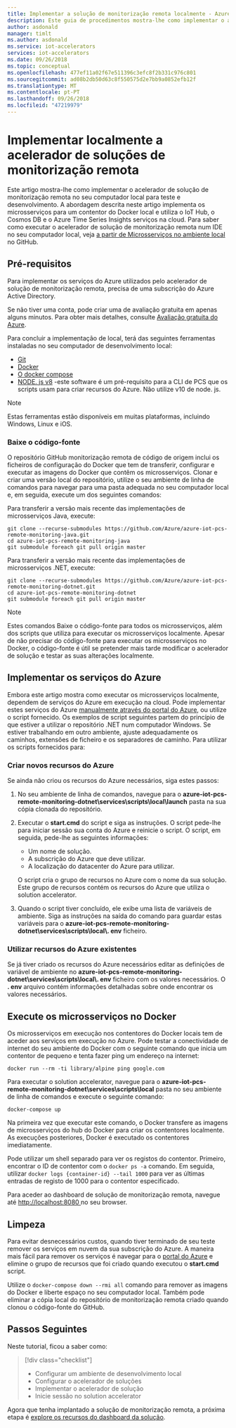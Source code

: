 ```yaml
---
title: Implementar a solução de monitorização remota localmente - Azure | Documentos da Microsoft
description: Este guia de procedimentos mostra-lhe como implementar o acelerador de solução de monitorização remota no seu computador local para teste e desenvolvimento.
author: asdonald
manager: timlt
ms.author: asdonald
ms.service: iot-accelerators
services: iot-accelerators
ms.date: 09/26/2018
ms.topic: conceptual
ms.openlocfilehash: 477ef11a02f67e511396c3efc8f2b331c976c801
ms.sourcegitcommit: ad08b2db50d63c8f550575d2e7bb9a0852efb12f
ms.translationtype: MT
ms.contentlocale: pt-PT
ms.lasthandoff: 09/26/2018
ms.locfileid: "47219979"
---
```

# <a name="deploy-the-remote-monitoring-solution-accelerator-locally"></a>Implementar localmente a acelerador de soluções de monitorização remota

Este artigo mostra-lhe como implementar o acelerador de solução de monitorização remota no seu computador local para teste e desenvolvimento. A abordagem descrita neste artigo implementa os microsserviços para um contentor do Docker local e utiliza o IoT Hub, o Cosmos DB e o Azure Time Series Insights serviços na cloud. Para saber como executar o acelerador de solução de monitorização remota num IDE no seu computador local, veja [a partir de Microsserviços no ambiente local](https://github.com/Azure/remote-monitoring-services-java/blob/master/docs/LOCAL_DEPLOYMENT.md) no GitHub.

## <a name="prerequisites"></a>Pré-requisitos

Para implementar os serviços do Azure utilizados pelo acelerador de solução de monitorização remota, precisa de uma subscrição do Azure Active Directory.

Se não tiver uma conta, pode criar uma de avaliação gratuita em apenas alguns minutos. Para obter mais detalhes, consulte [Avaliação gratuita do Azure](http://azure.microsoft.com/pricing/free-trial/).

Para concluir a implementação de local, terá das seguintes ferramentas instaladas no seu computador de desenvolvimento local:

* [Git](https://git-scm.com/)
* [Docker](https://www.docker.com)
* [O docker compose](https://docs.docker.com/compose/install/)
* [NODE. js v8](https://nodejs.org/) -este software é um pré-requisito para a CLI de PCS que os scripts usam para criar recursos do Azure. Não utilize v10 de node. js.

> [!NOTE]
> Estas ferramentas estão disponíveis em muitas plataformas, incluindo Windows, Linux e iOS.

### <a name="download-the-source-code"></a>Baixe o código-fonte

O repositório GitHub monitorização remota de código de origem inclui os ficheiros de configuração do Docker que tem de transferir, configurar e executar as imagens do Docker que contêm os microsserviços. Clonar e criar uma versão local do repositório, utilize o seu ambiente de linha de comandos para navegar para uma pasta adequada no seu computador local e, em seguida, execute um dos seguintes comandos:

Para transferir a versão mais recente das implementações de microsserviços Java, execute:

```cmd/sh
git clone --recurse-submodules https://github.com/Azure/azure-iot-pcs-remote-monitoring-java.git
cd azure-iot-pcs-remote-monitoring-java
git submodule foreach git pull origin master
```

Para transferir a versão mais recente das implementações de microsserviços .NET, execute:

```cmd\sh
git clone --recurse-submodules https://github.com/Azure/azure-iot-pcs-remote-monitoring-dotnet.git
cd azure-iot-pcs-remote-monitoring-dotnet
git submodule foreach git pull origin master
```

> [!NOTE]
> Estes comandos Baixe o código-fonte para todos os microsserviços, além dos scripts que utiliza para executar os microsserviços localmente. Apesar de não precisar do código-fonte para executar os microsserviços no Docker, o código-fonte é útil se pretender mais tarde modificar o acelerador de solução e testar as suas alterações localmente.

## <a name="deploy-the-azure-services"></a>Implementar os serviços do Azure

Embora este artigo mostra como executar os microsserviços localmente, dependem de serviços do Azure em execução na cloud. Pode implementar estes serviços do Azure [manualmente através do portal do Azure](https://github.com/Azure/azure-iot-pcs-remote-monitoring-dotnet/wiki/Manual-steps-to-create-azure-resources-for-local-setup), ou utilize o script fornecido. Os exemplos de script seguintes partem do princípio de que estiver a utilizar o repositório .NET num computador Windows. Se estiver trabalhando em outro ambiente, ajuste adequadamente os caminhos, extensões de ficheiro e os separadores de caminho. Para utilizar os scripts fornecidos para:

### <a name="create-new-azure-resources"></a>Criar novos recursos do Azure

Se ainda não criou os recursos do Azure necessários, siga estes passos:

1. No seu ambiente de linha de comandos, navegue para o **azure-iot-pcs-remote-monitoring-dotnet\services\scripts\local\launch** pasta na sua cópia clonada do repositório.

2. Executar o **start.cmd** do script e siga as instruções. O script pede-lhe para iniciar sessão sua conta do Azure e reinicie o script. O script, em seguida, pede-lhe as seguintes informações:
    * Um nome de solução.
    * A subscrição do Azure que deve utilizar.
    * A localização do datacenter do Azure para utilizar.

    O script cria o grupo de recursos no Azure com o nome da sua solução. Este grupo de recursos contém os recursos do Azure que utiliza o solution accelerator.

3. Quando o script tiver concluído, ele exibe uma lista de variáveis de ambiente. Siga as instruções na saída do comando para guardar estas variáveis para o **azure-iot-pcs-remote-monitoring-dotnet\\services\\scripts\\local\\. env** ficheiro.

### <a name="use-existing-azure-resources"></a>Utilizar recursos do Azure existentes

Se já tiver criado os recursos do Azure necessários editar as definições de variável de ambiente no **azure-iot-pcs-remote-monitoring-dotnet\\services\\scripts\\local\\. env**  ficheiro com os valores necessários. O **. env** arquivo contém informações detalhadas sobre onde encontrar os valores necessários.

## <a name="run-the-microservices-in-docker"></a>Execute os microsserviços no Docker

Os microsserviços em execução nos contentores do Docker locais tem de aceder aos serviços em execução no Azure. Pode testar a conectividade de internet do seu ambiente do Docker com o seguinte comando que inicia um contentor de pequeno e tenta fazer ping um endereço na internet:

```cmd/sh
docker run --rm -ti library/alpine ping google.com
```

Para executar o solution accelerator, navegue para o **azure-iot-pcs-remote-monitoring-dotnet\services\scripts\local** pasta no seu ambiente de linha de comandos e execute o seguinte comando:

```cmd\sh
docker-compose up
```

Na primeira vez que executar este comando, o Docker transfere as imagens de microsserviços do hub do Docker para criar os contentores localmente. As execuções posteriores, Docker é executado os contentores imediatamente.

Pode utilizar um shell separado para ver os registos do contentor. Primeiro, encontrar o ID de contentor com o `docker ps -a` comando. Em seguida, utilizar `docker logs {container-id} --tail 1000` para ver as últimas entradas de registo de 1000 para o contentor especificado.

Para aceder ao dashboard de solução de monitorização remota, navegue até [ http://localhost:8080 ](http://localhost:8080) no seu browser.

## <a name="clean-up"></a>Limpeza

Para evitar desnecessários custos, quando tiver terminado de seu teste remover os serviços em nuvem da sua subscrição do Azure. A maneira mais fácil para remover os serviços é navegar para o [portal do Azure](https://ms.portal.azure.com) e elimine o grupo de recursos que foi criado quando executou o **start.cmd** script.

Utilize o `docker-compose down --rmi all` comando para remover as imagens do Docker e liberte espaço no seu computador local. Também pode eliminar a cópia local do repositório de monitorização remota criado quando clonou o código-fonte do GitHub.

## <a name="next-steps"></a>Passos Seguintes

Neste tutorial, ficou a saber como:

> [!div class="checklist"]
> * Configurar um ambiente de desenvolvimento local
> * Configurar o acelerador de soluções
> * Implementar o acelerador de solução
> * Inicie sessão no solution accelerator

Agora que tenha implantado a solução de monitorização remota, a próxima etapa é [explore os recursos do dashboard da solução](quickstart-remote-monitoring-deploy.md).

<!-- Next tutorials in the sequence -->
